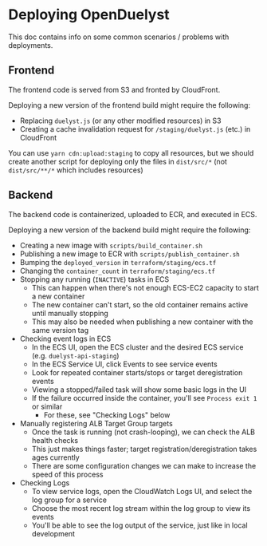 # Deploying OpenDuelyst

This doc contains info on some common scenarios / problems with deployments.

## Frontend

The frontend code is served from S3 and fronted by CloudFront.

Deploying a new version of the frontend build might require the following:

- Replacing `duelyst.js` (or any other modified resources) in S3
- Creating a cache invalidation request for `/staging/duelyst.js` (etc.) in CloudFront

You can use `yarn cdn:upload:staging` to copy all resources, but we should create another
script for deploying only the files in `dist/src/*` (not `dist/src/**/*` which includes resources)

## Backend

The backend code is containerized, uploaded to ECR, and executed in ECS.

Deploying a new version of the backend build might require the following:

- Creating a new image with `scripts/build_container.sh`
- Publishing a new image to ECR with `scripts/publish_container.sh`
- Bumping the `deployed_version` in `terraform/staging/ecs.tf`
- Changing the `container_count` in `terraform/staging/ecs.tf`
- Stopping any running (`INACTIVE`) tasks in ECS
	- This can happen when there's not enough ECS-EC2 capacity to start a new container
	- The new container can't start, so the old container remains active until manually stopping
	- This may also be needed when publishing a new container with the same version tag
- Checking event logs in ECS
	- In the ECS UI, open the ECS cluster and the desired ECS service (e.g. `duelyst-api-staging`)
	- In the ECS Service UI, click Events to see service events
	- Look for repeated container starts/stops or target deregistration events
	- Viewing a stopped/failed task will show some basic logs in the UI
	- If the failure occurred inside the container, you'll see `Process exit 1` or similar
		- For these, see "Checking Logs" below
- Manually registering ALB Target Group targets
	- Once the task is running (not crash-looping), we can check the ALB health checks
	- This just makes things faster; target registration/deregistration takes ages currently
	- There are some configuration changes we can make to increase the speed of this process
- Checking Logs
	- To view service logs, open the CloudWatch Logs UI, and select the log group for a service
	- Choose the most recent log stream within the log group to view its events
	- You'll be able to see the log output of the service, just like in local development
